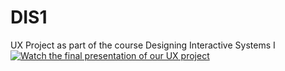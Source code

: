 # DIS1
UX Project as part of the course Designing Interactive Systems I 
[![Watch the final presentation of our UX project](https://img.youtube.com/vi/YXlzM27h_JXo/0.jpg)](https://www.youtube.com/watch?v=XlzM27h_JXo)

